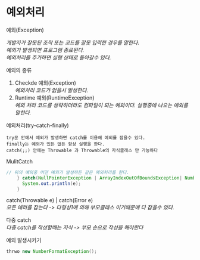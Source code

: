 # 예외처리

예외(Exception)
    
_개발자가 잘못된 조작 또는 코드를 잘못 입력한 경우를 말한다.  
예외가 발생되면 프로그램 종료된다.  
예외처리를 추가하면 실행 상태로 돌아갈수 있다._

예외의 종류  
1. Checkde 예외(Exception)  
    _예외처리 코드가 없을시 발생한다._
2. Runtime 예외(RuntimeException)  
     _예외 처리 코드를 생략하더라도 컴파일이 되는 예외이다.
     실행중에 나오는 예외를 말한다._
      
예외처리(try-catch-finally)   
  ```
  try문 안에서 예외가 발생하면 catch를 이용해 예외를 잡을수 있다.  
  finally는 예외가 있든 없든 항상 실행을 한다.  
  catch(;;) 안에는 Throwable 과 Throwable의 자식클래스 만 가능하다  
  ```  
  
MulitCatch
    
  ```java
  // 위의 예외중 어떤 예외가 발생하든 같은 예외처리를 한다.
      } catch(NullPointerException | ArrayIndexOutOfBoundsException| NumberFormatException e) {
        System.out.println(e);
      }
  ```
    
catch(Throwable e) | catch(Error e)  
_모든 에러를 잡는다 -> 다형성1에 의해 부모클래스 이기떄문에 다 잡을수 있다._  

다중 catch  
_다중 catch를 작성할때는 자식 -> 부모 순으로 작성을 해야한다_
  
예외 발생시키기
```java
thrwo new NumberFormatException();
```
